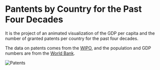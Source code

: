 # Pantents by Country for the Past Four Decades

It is the project of an animated visualization of the GDP per capita and the number of granted patents per country for the past four decades.

The data on patents comes from the [WIPO](https://www.wipo.int/portal/en/index.html), and the population and GDP numbers are from the [World Bank](https://data.worldbank.org/).

![Patents](https://github.com/olavopoletti/Patents_by_Country/patents_by_country.gif)
